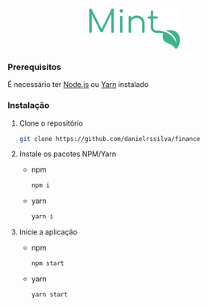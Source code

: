 <!-- PROJECT LOGO -->
<br />
<p align="center">
  <img src="https://github.com/danielrssilva/finance/blob/master/src/imgs/mint-logo.svg" alt="Logo" height="80">
</p>

### Prerequisitos

É necessário ter [Node.js](https://nodejs.org/en) ou [Yarn](https://yarnpkg.com) instalado

### Instalação

1. Clone o repositório
   ```sh
   git clone https://github.com/danielrssilva/finance
   ```
2. Instale os pacotes NPM/Yarn
   * npm
     ```sh
     npm i
     ```
   * yarn
     ```sh
     yarn i
     ```

3. Inicie a aplicação
   * npm
     ```sh
     npm start
     ```
   * yarn
     ```sh
     yarn start
     ```
